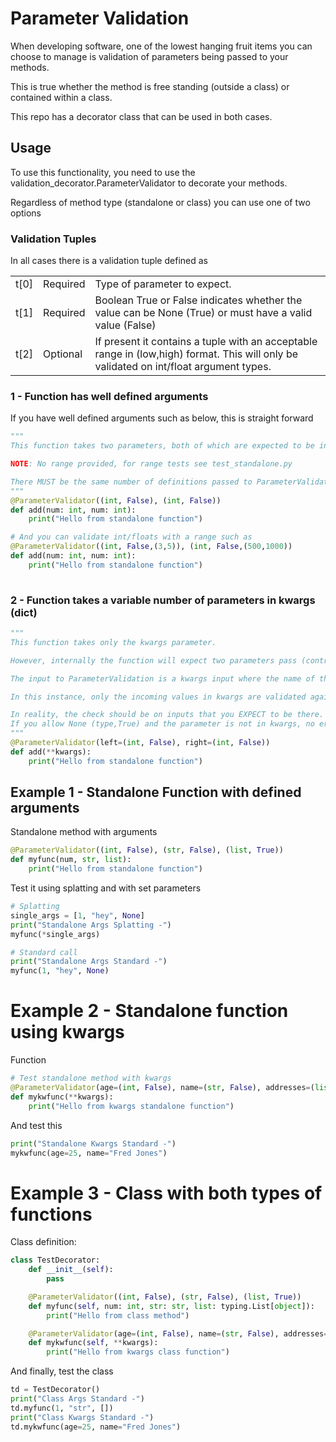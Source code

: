 # Parameter Validation
When developing software, one of the lowest hanging fruit items you can choose to manage is validation of parameters being passed to your methods.

This is true whether the method is free standing (outside a class) or contained within a class.

This repo has a decorator class that can be used in both cases.

## Usage
To use this functionality, you need to use the validation_decorator.ParameterValidator to decorate your methods.

Regardless of method type (standalone or class) you can use one of two options

### Validation Tuples
In all cases there is a validation tuple defined as 

||||
|--|--|--|
|t[0]|Required|Type of parameter to expect.|
|t[1]|Required|Boolean True or False indicates whether the value can be None (True) or must have a valid value (False)|
|t[2]|Optional|If present it contains a tuple with an acceptable range in (low,high) format. This will only be validated on int/float argument types.|


### 1 - Function has well defined arguments
If you have well defined arguments such as below, this is straight forward

```python
"""
This function takes two parameters, both of which are expected to be integers.

NOTE: No range provided, for range tests see test_standalone.py

There MUST be the same number of definitions passed to ParameterValidator as the number of parameters passed to the method itself.
"""
@ParameterValidator((int, False), (int, False))
def add(num: int, num: int):
    print("Hello from standalone function")

# And you can validate int/floats with a range such as 
@ParameterValidator((int, False,(3,5)), (int, False,(500,1000))
def add(num: int, num: int):
    print("Hello from standalone function")
    
```

### 2 - Function takes a variable number of parameters in kwargs (dict)
```python
"""
This function takes only the kwargs parameter.

However, internally the function will expect two parameters pass (contrived, yes) for left and right.

The input to ParameterValidation is a kwargs input where the name of the parameter is the name expected to be found in kwargs, the value is a tuple identical to that used above.

In this instance, only the incoming values in kwargs are validated against the input to the ParameterValidator class. There can be more parameters, but those will not be tested.

In reality, the check should be on inputs that you EXPECT to be there.
If you allow None (type,True) and the parameter is not in kwargs, no error will be raised.
"""
@ParameterValidator(left=(int, False), right=(int, False))
def add(**kwargs):
    print("Hello from standalone function")
```

## Example 1 - Standalone Function with defined arguments

Standalone method with arguments
```python
@ParameterValidator((int, False), (str, False), (list, True))
def myfunc(num, str, list):
    print("Hello from standalone function")
```
Test it using splatting and with set parameters
```python
# Splatting
single_args = [1, "hey", None]
print("Standalone Args Splatting -")
myfunc(*single_args)

# Standard call
print("Standalone Args Standard -")
myfunc(1, "hey", None)
```

# Example 2 - Standalone function using kwargs
Function
```python
# Test standalone method with kwargs
@ParameterValidator(age=(int, False), name=(str, False), addresses=(list, True))
def mykwfunc(**kwargs):
    print("Hello from kwargs standalone function")
```
And test this
```python
print("Standalone Kwargs Standard -")
mykwfunc(age=25, name="Fred Jones")
```

# Example 3 - Class with both types of functions
Class definition:
```python
class TestDecorator:
    def __init__(self):
        pass

    @ParameterValidator((int, False), (str, False), (list, True))
    def myfunc(self, num: int, str: str, list: typing.List[object]):
        print("Hello from class method")

    @ParameterValidator(age=(int, False), name=(str, False), addresses=(list, True))
    def mykwfunc(self, **kwargs):
        print("Hello from kwargs class function")
```
And finally, test the class
```python
td = TestDecorator()
print("Class Args Standard -")
td.myfunc(1, "str", [])
print("Class Kwargs Standard -")
td.mykwfunc(age=25, name="Fred Jones")
```